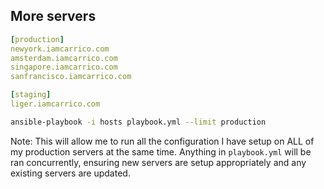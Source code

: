 ## More servers

```yml
[production]
newyork.iamcarrico.com
amsterdam.iamcarrico.com
singapore.iamcarrico.com
sanfrancisco.iamcarrico.com

[staging]
liger.iamcarrico.com
```

```bash
ansible-playbook -i hosts playbook.yml --limit production
```

Note:
This will allow me to run all the configuration I have setup on ALL of my production servers at the same time. Anything in `playbook.yml` will be ran concurrently, ensuring new servers are setup appropriately and any existing servers are updated.
